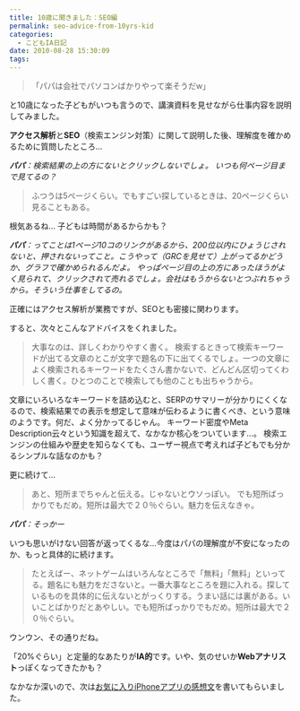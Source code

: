 ```yaml
---
title: 10歳に聞きました：SEO編
permalink: seo-advice-from-10yrs-kid
categories:
  - こどもIA日記
date: 2010-08-28 15:30:09
tags:
---
```


> 「パパは会社でパソコンばかりやって楽そうだw」

と10歳になった子どもがいつも言うので、講演資料を見せながら仕事内容を説明してみました。

**アクセス解析**と**SEO**（検索エンジン対策）に関して説明した後、理解度を確かめるために質問したところ...
<!-- more -->

_**パパ**：検索結果の上の方にないとクリックしないでしょ。
いつも何ページ目まで見てるの？_

> ふつうは5ページくらい。でもすごい探しているときは、20ページくらい見ることもある。

根気あるね... 子どもは時間があるからかも？

_**パパ**：ってことは1ページ10コのリンクがあるから、200位以内にひょうじされないと、押されないってこと。こうやって（GRCを見せて）上がってるかどうか、グラフで確かめられるんだよ。
やっぱページ目の上の方にあったほうがよく見られて、クリックされて売れるでしょ。会社はもうからないとつぶれちゃうから。そういう仕事をしてるの。_

正確にはアクセス解析が業務ですが、SEOとも密接に関わります。

すると、次々とこんなアドバイスをくれました。

> 大事なのは、詳しくわかりやすく書く。
> 検索するときって検索キーワードが出てる文章のとこが文字で題名の下に出てくるでしょ。一つの文章によく検索されるキーワードをたくさん書かないで、どんどん区切ってくわしく書く。ひとつのことで検索しても他のことも出ちゃうから。

文章にいろいろなキーワードを詰め込むと、SERPのサマリーが分かりにくくなるので、検索結果での表示を想定して意味が伝わるように書くべき、という意味のようです。何だ、よく分かってるじゃん。
キーワード密度やMeta Description云々という知識を超えて、なかなか核心をついています...。
検索エンジンの仕組みや歴史を知らなくても、ユーザー視点で考えれば子どもでも分かるシンプルな話なのかも？

更に続けて...

> あと、短所までちゃんと伝える。じゃないとウソっぽい。
> でも短所ばっかりでもだめ。短所は最大で２０％ぐらい。魅力を伝えなきゃ。

_**パパ**：そっかー_

いつも思いがけない回答が返ってくるな...今度はパパの理解度が不安になったのか、もっと具体的に続けます。

> たとえばー、ネットゲームはいろんなところで「無料」「無料」といってる。題名にも魅力をださないと。一番大事なところを題に入れる。探しているものを具体的に伝えないとがっくりする。うまい話には裏がある。いいことばかりだとあやしい。でも短所ばっかりでもだめ。短所は最大で２０％ぐらい。

ウンウン、その通りだね。

「20%ぐらい」と定量的なあたりが**IA的**です。いや、気のせいか**Webアナリスト**っぽくなってきたかも？

なかなか深いので、次は[お気に入りiPhoneアプリの感想文](/news/iphone-app-for-10-year-kid/)を書いてもらいました。